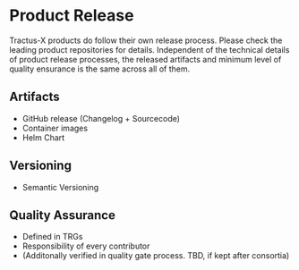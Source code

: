 # Product Release

Tractus-X products do follow their own release process. Please check the leading product repositories for details.
Independent of the technical details of product release processes, the released artifacts and minimum level of quality ensurance
is the same across all of them.

## Artifacts

- GitHub release (Changelog + Sourcecode)
- Container images
- Helm Chart

## Versioning

- Semantic Versioning

## Quality Assurance

- Defined in TRGs
- Responsibility of every contributor
- (Additonally verified in quality gate process. TBD, if kept after consortia)

